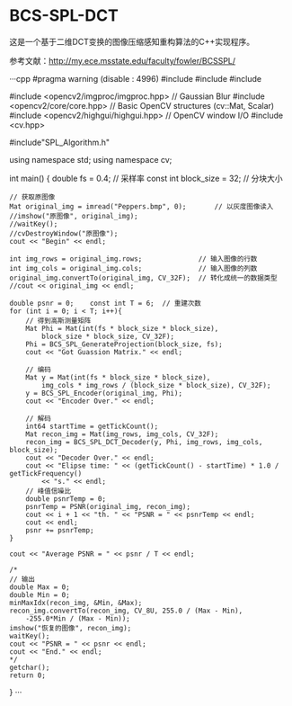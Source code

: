 # BCS-SPL-DCT
这是一个基于二维DCT变换的图像压缩感知重构算法的C++实现程序。

参考文献：http://my.ece.msstate.edu/faculty/fowler/BCSSPL/

···cpp
#pragma warning (disable : 4996)
#include<algorithm>
#include<iostream>
#include<cmath>

#include <opencv2/imgproc/imgproc.hpp>  // Gaussian Blur
#include <opencv2/core/core.hpp>        // Basic OpenCV structures (cv::Mat, Scalar)
#include <opencv2/highgui/highgui.hpp>  // OpenCV window I/O
#include <cv.hpp>

#include"SPL_Algorithm.h"

using namespace std;
using namespace cv;


int main()
{
	double fs = 0.4;	    // 采样率
	const int block_size = 32;  // 分块大小

	// 获取原图像
	Mat original_img = imread("Peppers.bmp", 0);	   // 以灰度图像读入
	//imshow("原图像", original_img);
  	//waitKey();	
	//cvDestroyWindow("原图像");
 	cout << "Begin" << endl;

	int img_rows = original_img.rows;	           // 输入图像的行数
	int img_cols = original_img.cols;	           // 输入图像的列数
	original_img.convertTo(original_img, CV_32F);  // 转化成统一的数据类型
	//cout << original_img << endl;

	double psnr = 0;	const int T = 6;  // 重建次数
	for (int i = 0; i < T; i++){
		// 得到高斯测量矩阵
		Mat Phi = Mat(int(fs * block_size * block_size),
			block_size * block_size, CV_32F);
		Phi = BCS_SPL_GenerateProjection(block_size, fs);
		cout << "Got Guassion Matrix." << endl;

		// 编码
		Mat y = Mat(int(fs * block_size * block_size),
			img_cols * img_rows / (block_size * block_size), CV_32F);
		y = BCS_SPL_Encoder(original_img, Phi);
		cout << "Encoder Over." << endl;

		// 解码
		int64 startTime = getTickCount();
		Mat recon_img = Mat(img_rows, img_cols, CV_32F);
		recon_img = BCS_SPL_DCT_Decoder(y, Phi, img_rows, img_cols, block_size);
		cout << "Decoder Over." << endl;
		cout << "Elipse time: " << (getTickCount() - startTime) * 1.0 / getTickFrequency()
			<< "s." << endl;
		// 峰值信噪比
		double psnrTemp = 0;
		psnrTemp = PSNR(original_img, recon_img);
		cout << i + 1 << "th. " << "PSNR = " << psnrTemp << endl;
		cout << endl;
		psnr += psnrTemp;
	}
	
	cout << "Average PSNR = " << psnr / T << endl;

	/*
	// 输出 
	double Max = 0;
	double Min = 0;
	minMaxIdx(recon_img, &Min, &Max);
	recon_img.convertTo(recon_img, CV_8U, 255.0 / (Max - Min), 
		-255.0*Min / (Max - Min));
	imshow("恢复的图像", recon_img);
	waitKey();
	cout << "PSNR = " << psnr << endl;
	cout << "End." << endl;
	*/
	getchar();
	return 0;
}
···
